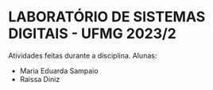 # LABORATÓRIO DE SISTEMAS DIGITAIS - UFMG 2023/2

Atividades feitas durante a disciplina. 
Alunas:
- Maria Eduarda Sampaio
- Raissa Diniz
